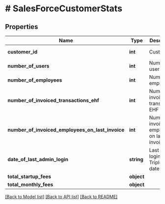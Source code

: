 # # SalesForceCustomerStats

## Properties

Name | Type | Description | Notes
------------ | ------------- | ------------- | -------------
**customer_id** | **int** | Customer Id | [optional] [readonly]
**number_of_users** | **int** | Number of users | [optional] [readonly]
**number_of_employees** | **int** | Number of employees | [optional] [readonly]
**number_of_invoiced_transactions_ehf** | **int** | Number of invoiced transactions EHF | [optional] [readonly]
**number_of_invoiced_employees_on_last_invoice** | **int** | Number of invoiced employees on last invoice | [optional] [readonly]
**date_of_last_admin_login** | **string** | Last Admin login to Tripletex date | [optional] [readonly]
**total_startup_fees** | **object** |  | [optional]
**total_monthly_fees** | **object** |  | [optional]

[[Back to Model list]](../../README.md#models) [[Back to API list]](../../README.md#endpoints) [[Back to README]](../../README.md)
